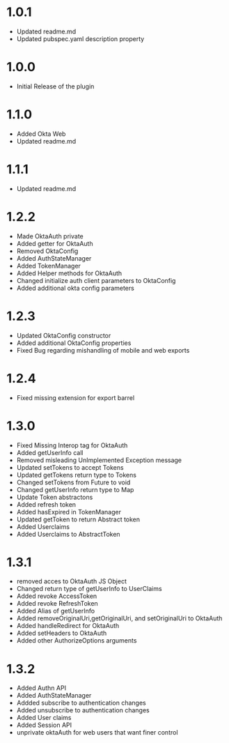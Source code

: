 # 1.0.1
* Updated readme.md
* Updated pubspec.yaml description property

# 1.0.0
* Initial Release of the plugin

# 1.1.0
* Added Okta Web
* Updated readme.md

# 1.1.1
* Updated readme.md

# 1.2.2
* Made OktaAuth private
* Added getter for OktaAuth
* Removed OktaConfig
* Added AuthStateManager
* Added TokenManager
* Added Helper methods for OktaAuth
* Changed initialize auth client parameters to OktaConfig
* Added additional okta config parameters

# 1.2.3
* Updated OktaConfig constructor
* Added additional OktaConfig properties
* Fixed Bug regarding mishandling of mobile and web exports

# 1.2.4
* Fixed missing extension for export barrel

# 1.3.0
* Fixed Missing Interop tag for OktaAuth
* Added getUserInfo call
* Removed misleading UnImplemented Exception message
* Updated setTokens to accept Tokens
* Updated getTokens return type to Tokens
* Changed setTokens from Future<void> to void
* Changed getUserInfo return type to Map
* Update Token abstractons
* Added refresh token
* Added hasExpired in TokenManager
* Updated getToken to return Abstract token
* Added Userclaims 
* Added Userclaims to AbstractToken

# 1.3.1
* removed acces to OktaAuth JS Object
* Changed return type of getUserInfo to UserClaims
* Added revoke AccessToken
* Added revoke RefreshToken
* Added Alias of getUserInfo
* Added removeOriginalUri,getOriginalUri, and setOriginalUri to OktaAuth
* Added handleRedirect for OktaAuth
* Added setHeaders to OktaAuth
* Added other AuthorizeOptions arguments

# 1.3.2
* Added Authn API
* Added AuthStateManager
* Addded subscribe to authentication changes
* Added unsubscribe to authentication changes
* Added User claims
* Added Session API
* unprivate oktaAuth for web users that want finer control